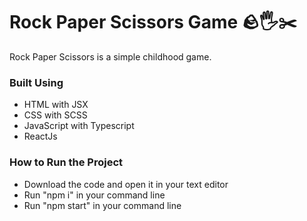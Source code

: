 # Rock Paper Scissors Game 🪨🖐️✂️  

Rock Paper Scissors is a simple childhood game.

### Built Using
- HTML with JSX
- CSS with SCSS
- JavaScript with Typescript 
- ReactJs


### How to Run the Project
- Download the code and open it in your text editor
- Run "npm i" in your command line
- Run "npm start" in your command line
